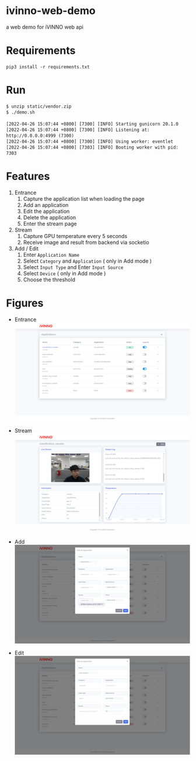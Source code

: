 # ivinno-web-demo
a web demo for iVINNO web api

# Requirements
```shell
pip3 install -r requirements.txt
```

# Run
```shell
$ unzip static/vendor.zip
$ ./demo.sh 

[2022-04-26 15:07:44 +0800] [7300] [INFO] Starting gunicorn 20.1.0
[2022-04-26 15:07:44 +0800] [7300] [INFO] Listening at: http://0.0.0.0:4999 (7300)
[2022-04-26 15:07:44 +0800] [7300] [INFO] Using worker: eventlet
[2022-04-26 15:07:44 +0800] [7303] [INFO] Booting worker with pid: 7303

```

# Features
1. Entrance
   1. Capture the application list when loading the page
   2. Add an application
   3. Edit the application
   4. Delete the application
   5. Enter the stream page
2. Stream
   1. Capture GPU temperature every 5 seconds
   2. Receive image and result from backend via socketio
3. Add / Edit
   1. Enter `Application Name`
   2. Select `Category` and `Application` ( only in Add mode )
   3. Select `Input Type` and Enter `Input Source`
   4. Select `Device` ( only in Add mode )
   5. Choose the threshold

# Figures
* Entrance
    ![img](./assests/dashboard.png)

* Stream
    ![img](./assests/stream.png)

* Add 
    ![img](./assests/add.png)

* Edit
    ![img](./assests/edit.png)

